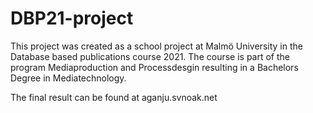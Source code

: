 # DBP21-project

This project was created as a school project at Malmö University in the Database based publications course 2021. 
The course is part of the program Mediaproduction and Processdesgin resulting in a Bachelors Degree in Mediatechnology.

The final result can be found at aganju.svnoak.net
